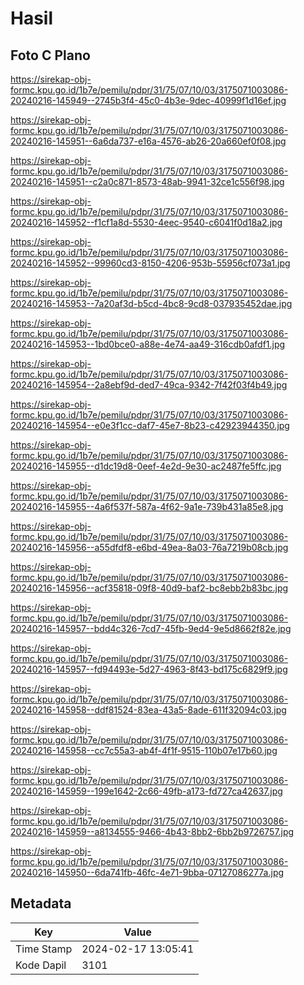 # Hasil

## Foto C Plano

https://sirekap-obj-formc.kpu.go.id/1b7e/pemilu/pdpr/31/75/07/10/03/3175071003086-20240216-145949--2745b3f4-45c0-4b3e-9dec-40999f1d16ef.jpg

https://sirekap-obj-formc.kpu.go.id/1b7e/pemilu/pdpr/31/75/07/10/03/3175071003086-20240216-145951--6a6da737-e16a-4576-ab26-20a660ef0f08.jpg

https://sirekap-obj-formc.kpu.go.id/1b7e/pemilu/pdpr/31/75/07/10/03/3175071003086-20240216-145951--c2a0c871-8573-48ab-9941-32ce1c556f98.jpg

https://sirekap-obj-formc.kpu.go.id/1b7e/pemilu/pdpr/31/75/07/10/03/3175071003086-20240216-145952--f1cf1a8d-5530-4eec-9540-c6041f0d18a2.jpg

https://sirekap-obj-formc.kpu.go.id/1b7e/pemilu/pdpr/31/75/07/10/03/3175071003086-20240216-145952--99960cd3-8150-4206-953b-55956cf073a1.jpg

https://sirekap-obj-formc.kpu.go.id/1b7e/pemilu/pdpr/31/75/07/10/03/3175071003086-20240216-145953--7a20af3d-b5cd-4bc8-9cd8-037935452dae.jpg

https://sirekap-obj-formc.kpu.go.id/1b7e/pemilu/pdpr/31/75/07/10/03/3175071003086-20240216-145953--1bd0bce0-a88e-4e74-aa49-316cdb0afdf1.jpg

https://sirekap-obj-formc.kpu.go.id/1b7e/pemilu/pdpr/31/75/07/10/03/3175071003086-20240216-145954--2a8ebf9d-ded7-49ca-9342-7f42f03f4b49.jpg

https://sirekap-obj-formc.kpu.go.id/1b7e/pemilu/pdpr/31/75/07/10/03/3175071003086-20240216-145954--e0e3f1cc-daf7-45e7-8b23-c42923944350.jpg

https://sirekap-obj-formc.kpu.go.id/1b7e/pemilu/pdpr/31/75/07/10/03/3175071003086-20240216-145955--d1dc19d8-0eef-4e2d-9e30-ac2487fe5ffc.jpg

https://sirekap-obj-formc.kpu.go.id/1b7e/pemilu/pdpr/31/75/07/10/03/3175071003086-20240216-145955--4a6f537f-587a-4f62-9a1e-739b431a85e8.jpg

https://sirekap-obj-formc.kpu.go.id/1b7e/pemilu/pdpr/31/75/07/10/03/3175071003086-20240216-145956--a55dfdf8-e6bd-49ea-8a03-76a7219b08cb.jpg

https://sirekap-obj-formc.kpu.go.id/1b7e/pemilu/pdpr/31/75/07/10/03/3175071003086-20240216-145956--acf35818-09f8-40d9-baf2-bc8ebb2b83bc.jpg

https://sirekap-obj-formc.kpu.go.id/1b7e/pemilu/pdpr/31/75/07/10/03/3175071003086-20240216-145957--bdd4c326-7cd7-45fb-9ed4-9e5d8662f82e.jpg

https://sirekap-obj-formc.kpu.go.id/1b7e/pemilu/pdpr/31/75/07/10/03/3175071003086-20240216-145957--fd94493e-5d27-4963-8f43-bd175c6829f9.jpg

https://sirekap-obj-formc.kpu.go.id/1b7e/pemilu/pdpr/31/75/07/10/03/3175071003086-20240216-145958--ddf81524-83ea-43a5-8ade-611f32094c03.jpg

https://sirekap-obj-formc.kpu.go.id/1b7e/pemilu/pdpr/31/75/07/10/03/3175071003086-20240216-145958--cc7c55a3-ab4f-4f1f-9515-110b07e17b60.jpg

https://sirekap-obj-formc.kpu.go.id/1b7e/pemilu/pdpr/31/75/07/10/03/3175071003086-20240216-145959--199e1642-2c66-49fb-a173-fd727ca42637.jpg

https://sirekap-obj-formc.kpu.go.id/1b7e/pemilu/pdpr/31/75/07/10/03/3175071003086-20240216-145959--a8134555-9466-4b43-8bb2-6bb2b9726757.jpg

https://sirekap-obj-formc.kpu.go.id/1b7e/pemilu/pdpr/31/75/07/10/03/3175071003086-20240216-145950--6da741fb-46fc-4e71-9bba-07127086277a.jpg


## Metadata

| Key        | Value               |
| ---------- | ------------------- |
| Time Stamp | 2024-02-17 13:05:41 |
| Kode Dapil | 3101                |



